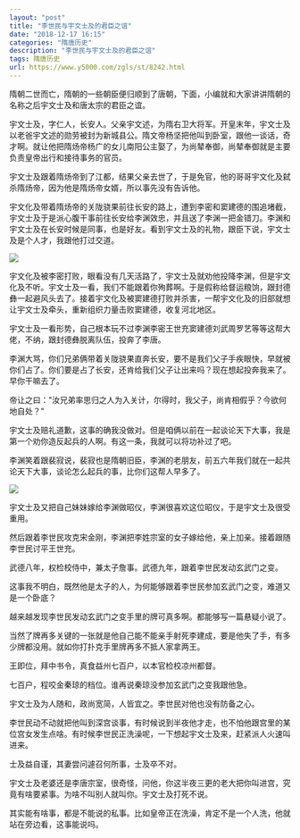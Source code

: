 ```yaml
---
layout: "post"
title: "李世民与宇文士及的君臣之谊"
date: "2018-12-17 16:15"
categories: "隋唐历史"
description: "李世民与宇文士及的君臣之谊"
tags: 隋唐历史
url: https://www.y5000.com/zgls/st/8242.html
---
```






隋朝二世而亡，隋朝的一些朝臣便归顺到了唐朝，下面，小编就和大家讲讲隋朝的名称之后宇文士及和唐太宗的君臣之谊。

宇文士及，字仁人，长安人。父亲宇文述，为隋右卫大将军。开皇末年，宇文士及以老爸宇文述的勋劳被封为新城县公。隋文帝杨坚把他叫到卧室，跟他一谈话，奇才啊。就让他把隋炀帝杨广的女儿南阳公主娶了，为尚辇奉御，尚辇奉御就是主要负责皇帝出行和接待事务的官员。

宇文士及跟着隋炀帝到了江都，结果父亲去世了，于是免官，他的哥哥宇文化及弑杀隋炀帝，因为他是隋炀帝女婿，所以事先没有告诉他。

宇文化及带着隋炀帝的关陇骁果前往长安的路上，遭到李密和窦建德的围追堵截，宇文士及于是派心腹干事前往长安给李渊效忠，并且送了李渊一把金错刀。李渊和宇文士及在长安时候是同事，也是好友。看到宇文士及的礼物，跟臣下说，宇文士及是个人才，我跟他打过交道。

![](https://img.y5000.com/uploads/allimg/161226/1140034C7-0.jpg)

宇文化及被李密打败，眼看没有几天活路了，宇文士及就劝他投降李渊，但是宇文化及不听。宇文士及一看，我们不能跟着你殉葬啊。于是假称给督运粮饷，跟封德彝一起避风头去了。接着宇文化及被窦建德打败并杀害，一帮宇文化及的旧部就想让宇文士及牵头，重新组织力量击败窦建德，收复河北地区。

宇文士及一看形势，自己根本玩不过李渊李密王世充窦建德刘武周罗艺等等这帮大佬，不纳，跟封德彝脱离队伍，投奔了李唐。

李渊大骂，你们兄弟俩带着关陇骁果直奔长安，要不是我们父子手疾眼快，早就被你们占了。你们要是占了长安，还肯给我们父子让出来吗？现在想起投奔我来了。早你干嘛去了。

帝让之曰："汝兄弟率思归之人为入关计，尔得时，我父子，尚肯相假乎？今欲何地自处？"

宇文士及赔礼道歉，这事的确我没做对。但是咱俩以前在一起谈论天下大事，我是第一个劝你造反起兵的人啊。有这一条，我就可以将功补过了吧。

李渊笑着跟裴寂说，裴寂也是隋朝旧臣，李渊的老朋友，前五六年我们就在一起共论天下大事，谈论怎么起兵的事，比你们这帮人早多了。

![](https://img.y5000.com/uploads/allimg/161226/11400343U-1.jpg)

宇文士及又把自己妹妹嫁给李渊做昭仪，李渊很喜欢这位昭仪，于是宇文士及很受重用。

然后跟着李世民攻克宋金刚，李渊把李姓宗室的女子嫁给他，亲上加亲。接着跟随李世民讨平王世充。

武德八年，权检校侍中，兼太子詹事。武德九年，跟着李世民发动玄武门之变。

这事我不明白，既然他是太子的人，为何能够跟着李世民参加玄武门之变，难道又是一个卧底？

越来越发现李世民发动玄武门之变手里的牌可真多啊。都能够写一篇悬疑小说了。

当然了牌再多关键的一张就是他自己能不能亲手射死李建成，要是他失了手，有多少牌都没用。就如你打扑克手里牌再多不抵人家拿两王。

王即位，拜中书令，真食益州七百户，以本官检校凉州都督。

七百户，程咬金秦琼的档位。谁再说秦琼没参加玄武门之变我跟他急。

宇文士及为人随和，政尚宽简，人皆宜之。李世民对他也没有防备之心。

李世民动不动就把他叫到深宫谈事，有时候说到半夜他才走，也不怕他跟宫里的某位宫女发生点啥。有时候李世民正洗澡呢，一下想起宇文士及来，赶紧派人火速叫进来。

士及益自谨，其妻尝问遽召何所事，士及卒不对。

宇文士及老婆还是李唐宗室，很奇怪，问他，你这半夜三更的老大把你叫进宫，究竟有啥要紧事。为啥不叫别人就叫你。宇文士及打死不说。

其实能有啥事，都是不能说的私事。比如皇帝正在洗澡，肯定不是一个人洗，他就站在旁边看，这事能说吗。
